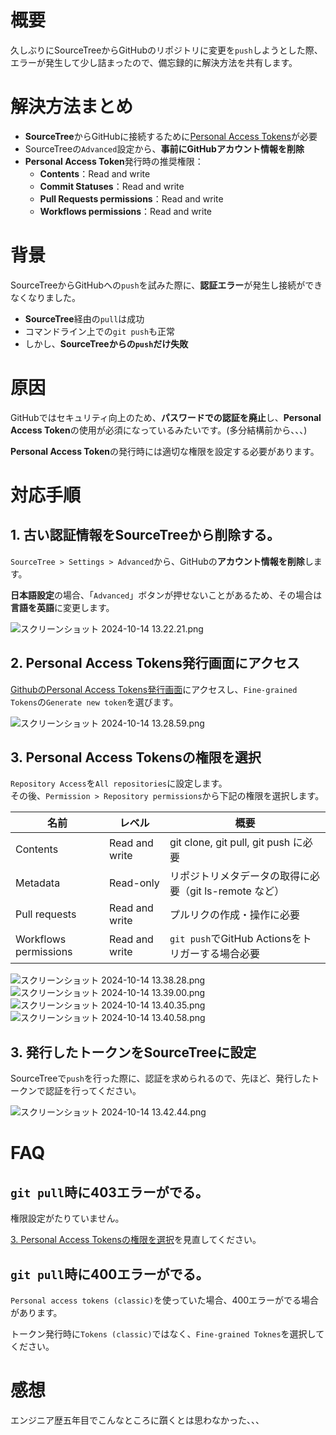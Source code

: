 # 概要  
  
久しぶりにSourceTreeからGitHubのリポジトリに変更を`push`しようとした際、エラーが発生して少し詰まったので、備忘録的に解決方法を共有します。  
  
# 解決方法まとめ  
  
- **SourceTree**からGitHubに接続するために[Personal Access Tokens](https://github.com/settings/tokens?type=beta)が必要  
- SourceTreeの`Advanced`設定から、**事前にGitHubアカウント情報を削除**  
- **Personal Access Token**発行時の推奨権限：  
  - **Contents**：Read and write  
  - **Commit Statuses**：Read and write  
  - **Pull Requests permissions**：Read and write  
  - **Workflows permissions**：Read and write  
  
# 背景  
  
SourceTreeからGitHubへの`push`を試みた際に、**認証エラー**が発生し接続ができなくなりました。  
  
- **SourceTree**経由の`pull`は成功  
- コマンドライン上での`git push`も正常  
- しかし、**SourceTreeからの`push`だけ失敗**  
  
# 原因  
  
GitHubではセキュリティ向上のため、**パスワードでの認証を廃止**し、**Personal Access Token**の使用が必須になっているみたいです。(多分結構前から、、、)  
  
**Personal Access Token**の発行時には適切な権限を設定する必要があります。  
  
# 対応手順  
  
## 1. 古い認証情報をSourceTreeから削除する。  
  
`SourceTree > Settings > Advanced`から、GitHubの**アカウント情報を削除**します。  
  
**日本語設定**の場合、「`Advanced`」ボタンが押せないことがあるため、その場合は**言語を英語**に変更します。  
  
![スクリーンショット 2024-10-14 13.22.21.png](/image/2d6b86aa-711a-e7f5-0b2e-83a26ade957d.png)  
  
## 2. Personal Access Tokens発行画面にアクセス  
  
[GithubのPersonal Access Tokens発行画面](https://github.com/settings/tokens?type=beta)にアクセスし、`Fine-grained Tokens`の`Generate new token`を選びます。  
  
![スクリーンショット 2024-10-14 13.28.59.png](/image/41a9f6e7-5293-7acb-2d29-f127333c53ad.png)  
  
## 3. Personal Access Tokensの権限を選択  
  
`Repository Access`を`All repositories`に設定します。  
その後、`Permission > Repository permissions`から下記の権限を選択します。  
  
| 名前 | レベル | 概要 |  
| ---- | ---- | ---- |  
| Contents | Read and write | git clone, git pull, git push に必要|  
| Metadata |Read-only | リポジトリメタデータの取得に必要（git ls-remote など）|  
| Pull requests |Read and write  | プルリクの作成・操作に必要 |  
| Workflows permissions |Read and write  | `git push`でGitHub Actionsをトリガーする場合必要 |  
  
![スクリーンショット 2024-10-14 13.38.28.png](/image/d36384be-5976-0943-fd39-9bba632b4885.png)  
![スクリーンショット 2024-10-14 13.39.00.png](/image/365c69ab-e231-046c-9f58-3a478e9f58fc.png)  
![スクリーンショット 2024-10-14 13.40.35.png](/image/60220c08-2107-69c3-6728-ee9a35da58ee.png)  
![スクリーンショット 2024-10-14 13.40.58.png](/image/89a8b2ac-b536-235f-a235-186c918f8166.png)  
  
## 3. 発行したトークンをSourceTreeに設定  
  
SourceTreeで`push`を行った際に、認証を求められるので、先ほど、発行したトークンで認証を行ってください。  
  
![スクリーンショット 2024-10-14 13.42.44.png](/image/8eeefcda-7a30-8719-110f-99d2073a362c.png)  
  
# FAQ  
  
## `git pull`時に403エラーがでる。  
  
権限設定がたりていません。  
  
[3. Personal Access Tokensの権限を選択](https://qiita.com/Nicasdream0/items/a9f20dc4e3dd880bc3d4#3-personal-access-tokens%E3%81%AE%E6%A8%A9%E9%99%90%E3%82%92%E9%81%B8%E6%8A%9E)を見直してください。  
  
## `git pull`時に400エラーがでる。  
  
`Personal access tokens (classic)`を使っていた場合、400エラーがでる場合があります。  
  
トークン発行時に`Tokens (classic)`ではなく、`Fine-grained Toknes`を選択してください。  
  
# 感想  
  
エンジニア歴五年目でこんなところに躓くとは思わなかった、、、  
  
  
  
  
  
  
  
